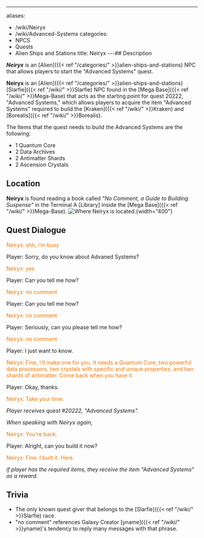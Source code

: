---
aliases:
- /wiki/Neiryx
- /wiki/Advanced-Systems
categories:
- NPCS
- Quests
- Alien Ships and Stations
title: Neiryx
---## Description

**_Neiryx_** is an [Alien]({{< ref "/categories/" >}}alien-ships-and-stations) NPC that allows players to start the "Advanced Systems" quest.

**Neiryx** is an [Alien]({{< ref "/categories/" >}}alien-ships-and-stations) [Slarfie]({{< ref "/wiki/" >}}Slarfie) NPC found in the [Mega Base]({{< ref "/wiki/" >}}Mega-Base) that acts as the starting point for quest 20222, "Advanced Systems," which allows players to acquire the item "Advanced Systems" required to build the [Kraken]({{< ref "/wiki/" >}}Kraken) and [Borealis]({{< ref "/wiki/" >}}Borealis).

The Items that the quest needs to build the Advanced Systems are the following:

- 1 Quantum Core
- 2 Data Archives
- 2 Antimatter Shards
- 2 Ascension Crystals

## Location

**Neiryx** is found reading a book called _"No Comment, a Guide to Building Suspense"_ in the Terminal A [Library] inside the [Mega Base]({{< ref "/wiki/" >}}Mega-Base). ![Where Neiryx is
located.](Advancedsystems1.png "Where Neiryx is located."){width="400"}

## Quest Dialogue 

<span style="color:#ee7600">Neiryx: shh, i'm busy</span>

Player: Sorry, do you know about Advaned Systems?

<span style="color:#ee7600">Neiryx: yes</span>

Player: Can you tell me how?

<span style="color:#ee7600">Neiryx: no comment</span>

Player: Can you tell me how?

<span style="color:#ee7600">Neiryx: no comment</span>

Player: Seriously, can you please tell me how?

<span style="color:#ee7600">Neiryx: no comment</span>

Player: I just want to know.

<span style="color:#ee7600">Neiryx: Fine, i'll make one for you. It needs a Quantum Core, two powerful data processors, two crystals with specific and unique properties, and two shards of antimatter. Come back when you have it.</span>

Player: Okay, thanks.

<span style="color:#ee7600">Neiryx: Take your time.</span>

_Player receives quest #20222, "Advanced Systems"._

_When speaking with Neiryx again,_

<span style="color:#ee7600">Neiryx: You're back.</span>

Player: Alright, can you build it now?

<span style="color:#ee7600">Neiryx: Fine. I built it. Here.</span>

_if player has the required items, they receive the item "Advanced Systems" as a reward._

## Trivia

- The only known quest giver that belongs to the [Slarfie]({{< ref "/wiki/" >}}Slarfie) race.
- "no comment" references Galaxy Creator [yname]({{< ref "/wiki/" >}}yname)'s tendency to reply many messages with that phrase.